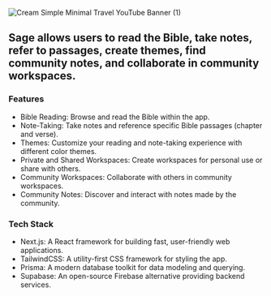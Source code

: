 ![Cream Simple Minimal Travel YouTube Banner (1)](https://github.com/juliuscecilia33/Sage/assets/63413098/fa116423-0433-44ae-a7f4-efdeb594ed74)

## Sage allows users to read the Bible, take notes, refer to passages, create themes, find community notes, and collaborate in community workspaces.

### Features
- Bible Reading: Browse and read the Bible within the app.
- Note-Taking: Take notes and reference specific Bible passages (chapter and verse).
- Themes: Customize your reading and note-taking experience with different color themes.
- Private and Shared Workspaces: Create workspaces for personal use or share with others.
- Community Workspaces: Collaborate with others in community workspaces.
- Community Notes: Discover and interact with notes made by the community.

### Tech Stack
- Next.js: A React framework for building fast, user-friendly web applications.
- TailwindCSS: A utility-first CSS framework for styling the app.
- Prisma: A modern database toolkit for data modeling and querying.
- Supabase: An open-source Firebase alternative providing backend services.
